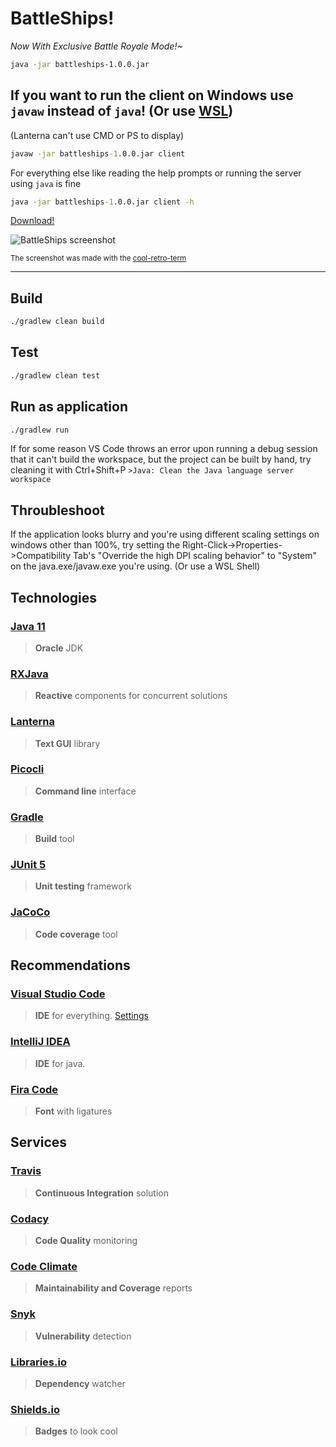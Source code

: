 # BattleShips!

_Now With Exclusive Battle Royale Mode!~_

```bash
java -jar battleships-1.0.0.jar
```

## If you want to run the client on Windows use `javaw` instead of `java`! (Or use [WSL](https://docs.microsoft.com/en-us/windows/wsl/install-win10))

(Lanterna can't use CMD or PS to display)

```cmd
javaw -jar battleships-1.0.0.jar client
```

For everything else like reading the help prompts or running the server using `java` is fine

```cmd
java -jar battleships-1.0.0.jar client -h
```

[Download!](https://github.com/AlexAegis/elte-or/releases)

![BattleShips screenshot](https://i.imgur.com/r3QgjAc.png)

<sub>The screenshot was made with the [cool-retro-term](https://github.com/Swordfish90/cool-retro-term)</sub>

---

## Build

```bash
./gradlew clean build
```

## Test

```bash
./gradlew clean test
```

## Run as application

```bash
./gradlew run
```

If for some reason VS Code throws an error upon running a debug session that it can't build the workspace, but the project can be built by hand, try cleaning it with Ctrl+Shift+P `>Java: Clean the Java language server workspace`

## Throubleshoot

If the application looks blurry and you're using different scaling settings on windows other than 100%, try setting the Right-Click->Properties->Compatibility Tab's "Override the high DPI scaling behavior" to "System" on the java.exe/javaw.exe you're using. (Or use a WSL Shell)

## Technologies

### [Java 11](https://www.oracle.com/technetwork/java/javase/downloads/jdk11-downloads-5066655.html)

> **Oracle** JDK

### [RXJava](https://github.com/ReactiveX/RxJava)

> **Reactive** components for concurrent solutions

### [Lanterna](https://github.com/mabe02/lanterna)

> **Text GUI** library

### [Picocli](https://picocli.info/)

> **Command line** interface

### [Gradle](https://gradle.org/)

> **Build** tool

### [JUnit 5](https://junit.org/junit5/)

> **Unit testing** framework

### [JaCoCo](https://www.eclemma.org/jacoco/)

> **Code coverage** tool

## Recommendations

### [Visual Studio Code](https://code.visualstudio.com/)

> **IDE** for everything. [Settings](./.vscode/)

### [IntelliJ IDEA](https://www.jetbrains.com/idea/)

> **IDE** for java.

### [Fira Code](https://github.com/tonsky/FiraCode)

> **Font** with ligatures

## Services

### [Travis](https://travis-ci.com/)

> **Continuous Integration** solution

### [Codacy](https://codacy.com/)

> **Code Quality** monitoring

### [Code Climate](https://codeclimate.com/)

> **Maintainability and Coverage** reports

### [Snyk](https://snyk.io/)

> **Vulnerability** detection

### [Libraries.io](https://libraries.io/)

> **Dependency** watcher

### [Shields.io](https://shields.io/#/)

> **Badges** to look cool
